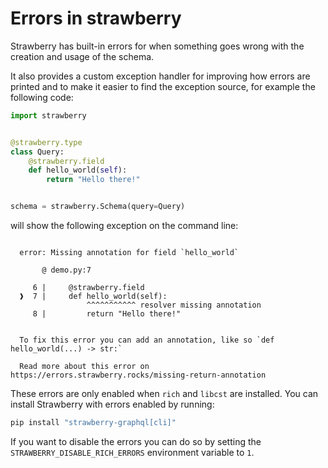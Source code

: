 # Errors in strawberry

Strawberry has built-in errors for when something goes wrong with the creation
and usage of the schema.

It also provides a custom exception handler for improving how errors are printed
and to make it easier to find the exception source, for example the following
code:

```python
import strawberry


@strawberry.type
class Query:
    @strawberry.field
    def hello_world(self):
        return "Hello there!"


schema = strawberry.Schema(query=Query)
```

will show the following exception on the command line:

```text

  error: Missing annotation for field `hello_world`

       @ demo.py:7

     6 |     @strawberry.field
  ❱  7 |     def hello_world(self):
                 ^^^^^^^^^^^ resolver missing annotation
     8 |         return "Hello there!"


  To fix this error you can add an annotation, like so `def hello_world(...) -> str:`

  Read more about this error on https://errors.strawberry.rocks/missing-return-annotation

```

These errors are only enabled when `rich` and `libcst` are installed. You can
install Strawberry with errors enabled by running:

```bash
pip install "strawberry-graphql[cli]"
```

If you want to disable the errors you can do so by setting the
`STRAWBERRY_DISABLE_RICH_ERRORS` environment variable to `1`.
